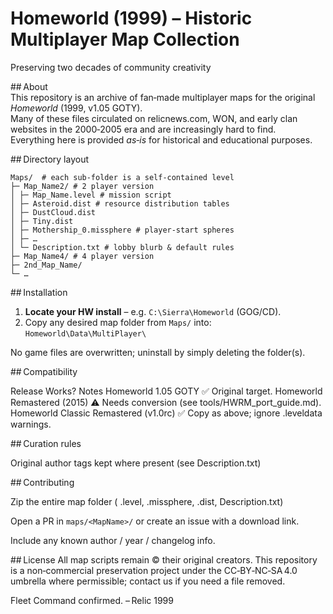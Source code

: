 # Homeworld (1999) – Historic Multiplayer Map Collection
Preserving two decades of community creativity

## About  
This repository is an archive of fan‑made multiplayer maps for the original *Homeworld* (1999, v1.05 GOTY).  
Many of these files circulated on relicnews.com, WON, and early clan websites in the 2000‑2005 era and are increasingly hard to find.  
Everything here is provided *as‑is* for historical and educational purposes.

## Directory layout
```
Maps/  # each sub‑folder is a self‑contained level
├─ Map_Name2/ # 2 player version
│ ├─ Map_Name.level # mission script
│ ├─ Asteroid.dist # resource distribution tables
│ ├─ DustCloud.dist
│ ├─ Tiny.dist
│ ├─ Mothership_0.missphere # player‑start spheres
│ ├─ …
│ └─ Description.txt # lobby blurb & default rules
├─ Map_Name4/ # 4 player version
├─ 2nd_Map_Name/
└─ …
```

## Installation

1. **Locate your HW install** – e.g. `C:\Sierra\Homeworld` (GOG/CD).  
2. Copy any desired map folder from `Maps/` into:
`Homeworld\Data\MultiPlayer\`

No game files are overwritten; uninstall by simply deleting the folder(s).

## Compatibility

Release	Works?	Notes
Homeworld 1.05 GOTY	✅	Original target.
Homeworld Remastered (2015)	⚠️	Needs conversion (see tools/HWRM_port_guide.md).
Homeworld Classic Remastered (v1.0rc)	✅	Copy as above; ignore .leveldata warnings.

## Curation rules

Original author tags kept where present (see Description.txt)

## Contributing

Zip the entire map folder ( .level, .missphere, .dist, Description.txt)

Open a PR in `maps/<MapName>/` or create an issue with a download link.

Include any known author / year / changelog info.

## License
All map scripts remain © their original creators.
This repository is a non‑commercial preservation project under the CC‑BY‑NC‑SA 4.0 umbrella where permissible; contact us if you need a file removed.

Fleet Command confirmed.
– Relic 1999
